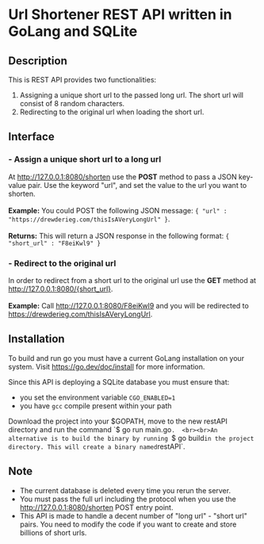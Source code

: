 # Url Shortener REST API written in GoLang and SQLite

## Description

This is REST API provides two functionalities:
1. Assigning a unique short url to the passed long url. The short url will consist of 8 random characters.
2. Redirecting to the original url when loading the short url.

## Interface
### - Assign a unique short url to a long url
At http://127.0.0.1:8080/shorten use the **POST** method to pass a JSON key-value pair. Use the keyword "url", 
and set the value to the url you want to shorten. <br><br>
**Example:** You could POST the following JSON message: `{ "url" : "https://drewderieg.com/thisIsAVeryLongUrl" }`.
<br><br>**Returns:** This will return a JSON response in the following format: `{ "short_url" : "F8eiKwl9" }` 
### - Redirect to the original url
In order to redirect from a short url to the original url use the **GET** method at http://127.0.0.1:8080/{short_url}.
<br><br>**Example:** Call http://127.0.0.1:8080/F8eiKwl9 and you will be redirected to https://drewderieg.com/thisIsAVeryLongUrl.

## Installation
To build and run go you must have a current GoLang installation on your system. Visit https://go.dev/doc/install for more information.

Since this API is deploying a SQLite database you must ensure that:
- you set the environment variable `CGO_ENABLED=1`
- you have `gcc` compile present within your path

Download the project into your $GOPATH, move to the new restAPI directory and run the command `$ go run main.go`. 
<br><br>An alternative is to build the binary by running `$ go build` in the project directory. This will create a binary named `restAPI`.

## Note
- The current database is deleted every time you rerun the server.
- You must pass the full url including the protocol when you use the http://127.0.0.1:8080/shorten POST entry point.
- This API is made to handle a decent number of "long url" - "short url" pairs. You need to modify the code if you want to create and store billions of short urls.
